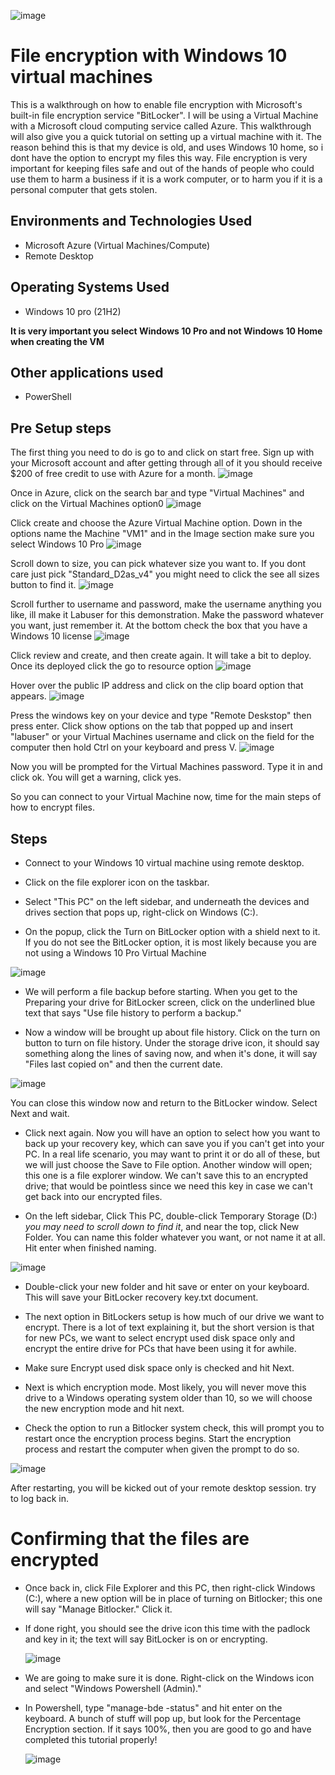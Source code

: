 ![image](https://github.com/SeanHardin247/Encrypting-files-with-windows-10/assets/172443627/10e72b0d-de1e-45fe-9328-4bdf08494feb)
# File encryption with Windows 10 virtual machines
This is a walkthrough on how to enable file encryption with Microsoft's built-in file encryption service "BitLocker". 
I will be using a Virtual Machine with a Microsoft cloud computing service called Azure. This walkthrough will also give you a quick tutorial on setting up a virtual machine with it. The reason behind this is that my device is old, and uses Windows 10 home, so i dont have the option to encrypt my files this way.
File encryption is very important for keeping files safe and out of the hands of people who could use them to harm a business if it is a work computer, or to harm you if it is a personal computer that gets stolen.

<h2>Environments and Technologies Used</h2>

- Microsoft Azure (Virtual Machines/Compute)
- Remote Desktop

<h2>Operating Systems Used </h2>

- Windows 10 pro</b> (21H2)

**It is very important you select Windows 10 Pro and not Windows 10 Home when creating the VM**

<h2>Other applications used</h2>
 
  - PowerShell

<h2>Pre Setup steps</h2>


The first thing you need to do is go to and click on start free. Sign up with your Microsoft account and after getting through all of it you should receive $200 of free credit to use with Azure for a month.
![image](https://github.com/SeanHardin247/Encrypting-files-with-windows-10/assets/172443627/c7dd62aa-a92a-423e-9f01-b88f7db743e0)

Once in Azure, click on the search bar and type "Virtual Machines" and click on the Virtual Machines option0
![image](https://github.com/SeanHardin247/Encrypting-files-with-windows-10/assets/172443627/7b24e8f9-cc4d-4937-a6d6-efd76240d862)

Click create and choose the Azure Virtual Machine option. Down in the options name the Machine "VM1" and in the Image section make sure you select Windows 10 Pro
![image](https://github.com/SeanHardin247/Encrypting-files-with-windows-10/assets/172443627/33ac5795-2850-437a-b992-db3c7f901c53)

Scroll down to size, you can pick whatever size you want to. If you dont care just pick "Standard_D2as_v4" you might need to click the see all sizes button to find it.
![image](https://github.com/SeanHardin247/Encrypting-files-with-windows-10/assets/172443627/a64017f0-3e4c-458a-85d6-596e66011406)

Scroll further to username and password, make the username anything you like, ill make it Labuser for this demonstration. Make the password whatever you want, just remember it.
At the bottom check the box that you have a Windows 10 license
![image](https://github.com/SeanHardin247/Encrypting-files-with-windows-10/assets/172443627/a947d5ac-3edb-43d1-91cd-9d6f09128a41)

Click review and create, and then create again. It will take a bit to deploy. Once its deployed click the go to resource option
![image](https://github.com/SeanHardin247/Encrypting-files-with-windows-10/assets/172443627/7926882b-50f8-4c87-9c3b-367451b533a6)

Hover over the public IP address and click on the clip board option that appears.
![image](https://github.com/SeanHardin247/Encrypting-files-with-windows-10/assets/172443627/6caedc2a-062e-471f-b4b0-47c89afa5f11)

Press the windows key on your device and type "Remote Deskstop" then press enter. Click show options on the tab that popped up and insert "labuser" or your Virtual Machines username and click on the field for the computer then hold Ctrl on your keyboard and press V.
![image](https://github.com/SeanHardin247/Encrypting-files-with-windows-10/assets/172443627/c5d60486-8435-4e85-a79b-796dfb57388a)

Now you will be prompted for the Virtual Machines password. Type it in and click ok. You will get a warning, click yes.

So you can connect to your Virtual Machine now, time for the main steps of how to encrypt files.

  <h2>Steps </h2>

- Connect to your Windows 10 virtual machine using remote desktop.

- Click on the file explorer icon on the taskbar.

- Select "This PC" on the left sidebar, and underneath the devices and drives section that pops up, right-click on Windows (C:).

- On the popup, click the Turn on BitLocker option with a shield next to it. If you do not see the BitLocker option, it is most likely because you are not using a Windows 10 Pro Virtual Machine

![image](https://github.com/SeanHardin247/Encrypting-files-with-windows-10/assets/172443627/baf170f1-902a-42c7-9208-06c338f2f973)

  
- We will perform a file backup before starting. When you get to the Preparing your drive for BitLocker screen, click on the underlined blue text that says "Use file history to perform a backup."

- Now a window will be brought up about file history. Click on the turn on button to turn on file history. Under the storage drive icon, it should say something along the lines of saving now, and when it's done, it will say "Files last copied on" and then the current date.

![image](https://github.com/SeanHardin247/Encrypting-files-with-windows-10/assets/172443627/8ff4bcc1-86d5-4291-83ea-759b5bd4da0d)

  
You can close this window now and return to the BitLocker window. Select Next and wait.

- Click next again. Now you will have an option to select how you want to back up your recovery key, which can save you if you can't get into your PC. In a real life scenario, you may want to print it or do all of these, but we will just choose the Save to File option.
Another window will open; this one is a file explorer window. We can't save this to an encrypted drive; that would be pointless since we need this key in case we can't get back into our encrypted files.

- On the left sidebar, Click This PC, double-click Temporary Storage (D:) *you may need to scroll down to find it*, and near the top, click New Folder. You can name this folder whatever you want, or not name it at all. Hit enter when finished naming.

![image](https://github.com/SeanHardin247/Encrypting-files-with-windows-10/assets/172443627/09aa2aee-dda0-491a-9eee-18efab7202e4)
  
- Double-click your new folder and hit save or enter on your keyboard. This will save your BitLocker recovery key.txt document.
  
- The next option in BitLockers setup is how much of our drive we want to encrypt. There is a lot of text explaining it, but the short version is that for new PCs, we want to select encrypt used disk space only and encrypt the entire drive for PCs that have been using it for awhile.
  
- Make sure Encrypt used disk space only is checked and hit Next.
  
- Next is which encryption mode. Most likely, you will never move this drive to a Windows operating system older than 10, so we will choose the new encryption mode and hit next.

- Check the option to run a Bitlocker system check, this will prompt you to restart once the encryption process begins. Start the encryption process and restart the computer when given the prompt to do so.

![image](https://github.com/SeanHardin247/Encrypting-files-with-windows-10/assets/172443627/a770bdbf-fbfe-4ac6-8b1c-a54e44482aff)


After restarting, you will be kicked out of your remote desktop session. try to log back in.

# Confirming that the files are encrypted

- Once back in, click File Explorer and this PC, then right-click Windows (C:), where a new option will be in place of turning on Bitlocker; this one will say "Manage Bitlocker." Click it.
  
- If done right, you should see the drive icon this time with the padlock and key in it; the text will say BitLocker is on or encrypting.

  ![image](https://github.com/SeanHardin247/Encrypting-files-with-windows-10/assets/172443627/f2b59cdc-d6bb-44fa-983b-cc00f9b39f32)

- We are going to make sure it is done. Right-click on the Windows icon and select "Windows Powershell (Admin)."
  
- In Powershell, type "manage-bde -status" and hit enter on the keyboard. A bunch of stuff will pop up, but look for the Percentage Encryption section. If it says 100%, then you are good to go and have completed this tutorial properly!

  ![image](https://github.com/SeanHardin247/Encrypting-files-with-windows-10/assets/172443627/e93f2d39-e297-46f9-9edd-5630283f0e69)

   

